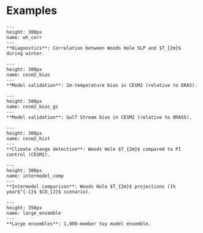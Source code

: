 # Examples

```{figure} ../figs/wh_corr.png
---
height: 300px
name: wh_corr
---
**Diagnostics**: Correlation between Woods Hole SLP and $T_{2m}$ during winter.
```

```{figure} ../figs/cesm2_bias.png
---
height: 300px
name: cesm2_bias
---
**Model validation**: 2m-temperature bias in CESM2 (relative to ERA5).
```

```{figure} ../figs/gulf_stream_comparison.png
---
height: 500px
name: cesm2_bias_gs
---
**Model validation**: Gulf Stream bias in CESM2 (relative to ORAS5).
```

```{figure} ../figs/task_list_cesm_histogram.png
---
height: 300px
name: cesm2_hist 
---
**Climate change detection**: Woods Hole $T_{2m}$ compared to PI control (CESM2).
```

```{figure} ../figs/task_list_1pctCO2.png 
---
height: 300px
name: intermodel_comp
---
**Intermodel comparison**: Woods Hole $T_{2m}$ projections (1% year$^{-1}$ $CO_{2}$ scenario).
```

```{figure} ../figs/ensemble_mean.png
---
height: 350px
name: large_ensemble
---
**Large ensembles**: 1,000-member toy model ensemble.
```

